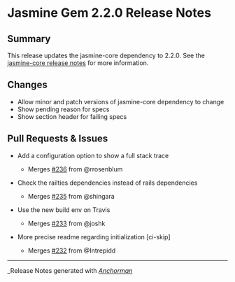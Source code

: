 # Jasmine Gem 2.2.0 Release Notes

## Summary

This release updates the jasmine-core dependency to 2.2.0. See the
[jasmine-core release notes](https://github.com/pivotal/jasmine/blob/master/release_notes/2.2.0.md)
for more information.

## Changes

* Allow minor and patch versions of jasmine-core dependency to change
* Show pending reason for specs
* Show section header for failing specs

## Pull Requests & Issues

* Add a configuration option to show a full stack trace
    - Merges [#236](https://github.com/jasmine/jasmine/issues/236) from @rrosenblum

* Check the railties dependencies instead of rails dependencies
    - Merges [#235](https://github.com/jasmine/jasmine/issues/235) from @shingara

* Use the new build env on Travis
    - Merges [#233](https://github.com/jasmine/jasmine/issues/233) from @joshk

* More precise readme regarding initialization [ci-skip]
    - Merges [#232](https://github.com/jasmine/jasmine/issues/232) from @Intrepidd

------

_Release Notes generated with _[Anchorman](http://github.com/infews/anchorman)_
